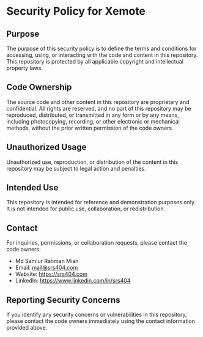 # Security Policy for Xemote
## Purpose
The purpose of this security policy is to define the terms and conditions for accessing, using, or interacting with the code and content in this repository. This repository is protected by all applicable copyright and intellectual property laws.

## Code Ownership
The source code and other content in this repository are proprietary and confidential. All rights are reserved, and no part of this repository may be reproduced, distributed, or transmitted in any form or by any means, including photocopying, recording, or other electronic or mechanical methods, without the prior written permission of the code owners.

## Unauthorized Usage
Unauthorized use, reproduction, or distribution of the content in this repository may be subject to legal action and penalties.

## Intended Use
This repository is intended for reference and demonstration purposes only. It is not intended for public use, collaboration, or redistribution.

## Contact
For inquiries, permissions, or collaboration requests, please contact the code owners:

- Md Samiur Rahman Mian
- Email: mail@srs404.com
- Website: https://srs404.com
- LinkedIn: https://www.linkedin.com/in/srs404

## Reporting Security Concerns
If you identify any security concerns or vulnerabilities in this repository, please contact the code owners immediately using the contact information provided above.
